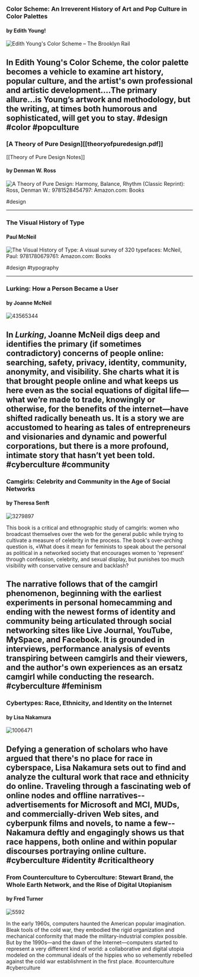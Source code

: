 ### Color Scheme: An Irreverent History of Art and Pop Culture in Color Palettes
#### by Edith Young!

![Edith Young&#39;s Color Scheme – The Brooklyn Rail](https://brooklynrail.org/article_image/image/31328/pockros-color-scheme-1-cover.jpg)


In Edith Young's Color Scheme, the color palette becomes a vehicle to examine art history, popular culture, and the artist's own professional and artistic development....The primary allure...is Young’s artwork and methodology, but the writing, at times both humorous and sophisticated, will get you to stay.
#design #color #popculture
---

### [A Theory of Pure Design][[theoryofpuredesign.pdf]]
[[Theory of Pure Design Notes]]
#### by Denman W. Ross
![A Theory of Pure Design: Harmony, Balance, Rhythm (Classic Reprint): Ross,  Denman W.: 9781528454797: Amazon.com: Books](https://images-na.ssl-images-amazon.com/images/I/71O1A6rB0RL.jpg)

#design 

---

### The Visual History of Type
#### Paul McNeil
![The Visual History of Type: A visual survey of 320 typefaces: McNeil, Paul:  9781780679761: Amazon.com: Books](https://images-na.ssl-images-amazon.com/images/I/41h-2YJDU9L.jpg)

#design #typography 

---

### Lurking: How a Person Became a User
#### by Joanne McNeil

![43565344](https://i.gr-assets.com/images/S/compressed.photo.goodreads.com/books/1553563781l/43565344.jpg)

In _Lurking_, Joanne McNeil digs deep and identifies the primary (if sometimes contradictory) concerns of people online: searching, safety, privacy, identity, community, anonymity, and visibility. She charts what it is that brought people online and what keeps us here even as the social equations of digital life—what we’re made to trade, knowingly or otherwise, for the benefits of the internet—have shifted radically beneath us. It is a story we are accustomed to hearing as tales of entrepreneurs and visionaries and dynamic and powerful corporations, but there is a more profound, intimate story that hasn’t yet been told.
#cyberculture #community
---

### Camgirls: Celebrity and Community in the Age of Social Networks
#### by Theresa Senft

![3279897](https://i.gr-assets.com/images/S/compressed.photo.goodreads.com/books/1358755367l/3279897.jpg)

This book is a critical and ethnographic study of camgirls: women who broadcast themselves over the web for the general public while trying to cultivate a measure of celebrity in the process. The book's over-arching question is, «What does it mean for feminists to speak about the personal as political in a networked society that encourages women to 'represent' through confession, celebrity, and sexual display, but punishes too much visibility with conservative censure and backlash? 

The narrative follows that of the camgirl phenomenon, beginning with the earliest experiments in personal homecamming and ending with the newest forms of identity and community being articulated through social networking sites like Live Journal, YouTube, MySpace, and Facebook. It is grounded in interviews, performance analysis of events transpiring between camgirls and their viewers, and the author's own experiences as an ersatz camgirl while conducting the research.
#cyberculture #feminism
---

### Cybertypes: Race, Ethnicity, and Identity on the Internet
#### by Lisa Nakamura

![1006471](https://i.gr-assets.com/images/S/compressed.photo.goodreads.com/books/1348832277l/1006471.jpg)

Defying a generation of scholars who have argued that there's no place for race in cyberspace, Lisa Nakamura sets out to find and analyze the cultural work that race and ethnicity do online. Traveling through a fascinating web of online nodes and offline narratives--advertisements for Microsoft and MCI, MUDs, and commercially-driven Web sites, and cyberpunk films and novels, to name a few--Nakamura deftly and engagingly shows us that race happens, both online and within popular discourses portraying online culture.
#cyberculture #identity #criticaltheory
---

### From Counterculture to Cyberculture: Stewart Brand, the Whole Earth Network, and the Rise of Digital Utopianism
#### by Fred Turner

![5592](https://i.gr-assets.com/images/S/compressed.photo.goodreads.com/books/1361798141l/5592.jpg)

In the early 1960s, computers haunted the American popular imagination. Bleak tools of the cold war, they embodied the rigid organization and mechanical conformity that made the military-industrial complex possible. But by the 1990s—and the dawn of the Internet—computers started to represent a very different kind of world: a collaborative and digital utopia modeled on the communal ideals of the hippies who so vehemently rebelled against the cold war establishment in the first place.
#counterculture #cyberculture 







